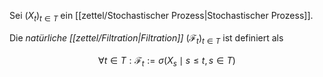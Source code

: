 Sei $(X_t)_{t \in T}$ ein [[zettel/Stochastischer Prozess|Stochastischer Prozess]].

Die *natürliche [[zettel/Filtration|Filtration]]* $(\mathcal{F}_t)_{t \in T}$ ist definiert als

$$
	\forall t \in T : \mathcal{F}_t := \sigma(X_s \mid s \le t, s \in T)
$$